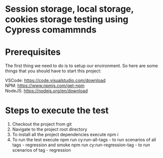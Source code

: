 # Session storage, local storage, cookies storage testing using Cypress comammnds 

# Prerequisites

The first thing we need to do is to setup our environment. So here are some things that you should have to start this project:

VSCode: https://code.visualstudio.com/download </br>
NPM: https://www.npmjs.com/get-npm </br>
NodeJS: https://nodejs.org/en/download

# Steps to execute the test

1. Checkout the project from git
2. Navigate to the project root directory
3. To install all the project dependencies execute 
    npm i
4. To run the test execute
    npm run cy:run-all-tags - to run scenarios of all tags - regression and smoke
    npm run cy:run-regression-tag - to run scenarios of tag - regression  
